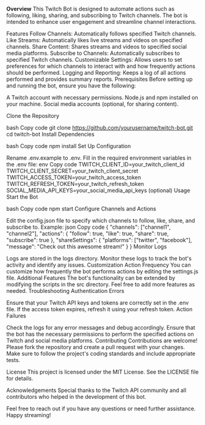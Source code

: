 **Overview**
This Twitch Bot is designed to automate actions such as following, liking, sharing, and subscribing to Twitch channels. The bot is intended to enhance user engagement and streamline channel interactions.

Features
Follow Channels: Automatically follows specified Twitch channels.
Like Streams: Automatically likes live streams and videos on specified channels.
Share Content: Shares streams and videos to specified social media platforms.
Subscribe to Channels: Automatically subscribes to specified Twitch channels.
Customizable Settings: Allows users to set preferences for which channels to interact with and how frequently actions should be performed.
Logging and Reporting: Keeps a log of all actions performed and provides summary reports.
Prerequisites
Before setting up and running the bot, ensure you have the following:

A Twitch account with necessary permissions.
Node.js and npm installed on your machine.
Social media accounts (optional, for sharing content).

Clone the Repository

bash
Copy code
git clone https://github.com/yourusername/twitch-bot.git
cd twitch-bot
Install Dependencies

bash
Copy code
npm install
Set Up Configuration

Rename .env.example to .env.
Fill in the required environment variables in the .env file:
env
Copy code
TWITCH_CLIENT_ID=your_twitch_client_id
TWITCH_CLIENT_SECRET=your_twitch_client_secret
TWITCH_ACCESS_TOKEN=your_twitch_access_token
TWITCH_REFRESH_TOKEN=your_twitch_refresh_token
SOCIAL_MEDIA_API_KEYS=your_social_media_api_keys (optional)
Usage
Start the Bot

bash
Copy code
npm start
Configure Channels and Actions

Edit the config.json file to specify which channels to follow, like, share, and subscribe to. Example:
json
Copy code
{
  "channels": ["channel1", "channel2"],
  "actions": {
    "follow": true,
    "like": true,
    "share": true,
    "subscribe": true
  },
  "shareSettings": {
    "platforms": ["twitter", "facebook"],
    "message": "Check out this awesome stream!"
  }
}
Monitor Logs

Logs are stored in the logs directory. Monitor these logs to track the bot's activity and identify any issues.
Customization
Action Frequency
You can customize how frequently the bot performs actions by editing the settings.js file.
Additional Features
The bot's functionality can be extended by modifying the scripts in the src directory. Feel free to add more features as needed.
Troubleshooting
Authentication Errors

Ensure that your Twitch API keys and tokens are correctly set in the .env file.
If the access token expires, refresh it using your refresh token.
Action Failures

Check the logs for any error messages and debug accordingly.
Ensure that the bot has the necessary permissions to perform the specified actions on Twitch and social media platforms.
Contributing
Contributions are welcome! Please fork the repository and create a pull request with your changes. Make sure to follow the project's coding standards and include appropriate tests.

License
This project is licensed under the MIT License. See the LICENSE file for details.

Acknowledgements
Special thanks to the Twitch API community and all contributors who helped in the development of this bot.

Feel free to reach out if you have any questions or need further assistance. Happy streaming!
